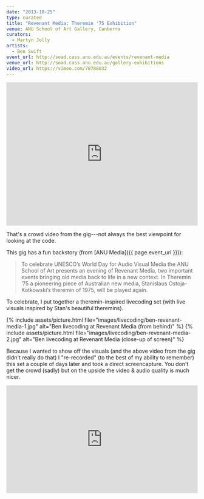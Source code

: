 ```yaml
---
date: "2013-10-25"
type: curated
title: "Revenant Media: Theremin '75 Exhibition"
venue: ANU School of Art Gallery, Canberra
curators:
  - Martyn Jolly
artists:
  - Ben Swift
event_url: http://soad.cass.anu.edu.au/events/revenant-media
venue_url: http://soad.cass.anu.edu.au/gallery-exhibitions
video_url: https://vimeo.com/78788032
---
```


<div style="padding:75% 0 0 0;position:relative;"><iframe src="https://player.vimeo.com/video/315611155?color=be2edd" style="position:absolute;top:0;left:0;width:100%;height:100%;" frameborder="0" webkitallowfullscreen mozallowfullscreen allowfullscreen></iframe></div><script src="https://player.vimeo.com/api/player.js"></script>

That's a crowd video from the gig---not always the best viewpoint for looking at
the code.

This gig has a fun backstory (from [ANU Media]({{ page.event_url }})):

> To celebrate UNESCO’s World Day for Audio Visual Media the ANU School of Art
> presents an evening of Revenant Media, two important events bringing old media
> back to life in a new context. In Theremin ’75 a pioneering piece of
> Australian new media, Stanislaus Ostoja-Kotkowski’s theremin of 1975, will be
> played again.

To celebrate, I put together a theremin-inspired livecoding set (with live
visuals inspired by Stan's beautiful theremins).

{% include assets/picture.html file="images/livecoding/ben-revenant-media-1.jpg" alt="Ben livecoding at Revenant Media (from behind)" %}
{% include assets/picture.html file="images/livecoding/ben-revenant-media-2.jpg" alt="Ben livecoding at Revenant Media (close-up of screen)" %}

Because I wanted to show off the visuals (and the above video from the gig
didn't really do that) I "re-recorded" (to the best of my ability to remember)
this set a couple of days later and took a direct screencapture. You don't get
the crowd (sadly) but on the upside the video & audio quality is much nicer.

<div style="padding:56.25% 0 0 0;position:relative;"><iframe src="https://player.vimeo.com/video/78788032?color=be2edd" style="position:absolute;top:0;left:0;width:100%;height:100%;" frameborder="0" webkitallowfullscreen mozallowfullscreen allowfullscreen></iframe></div><script src="https://player.vimeo.com/api/player.js"></script>
